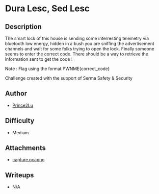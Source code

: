 # Dura Lesc, Sed Lesc

## Description 
The smart lock of this house is sending some interresting telemetry via bluetooth low energy, hidden in a bush you are sniffing the advertisement channels and wait for some folks trying to open the lock.
Finally someone seems to enter the correct code. There should be a way to retrieve the information sent to get the code !

Note : Flag using the format PWNME{correct_code}

Challenge created with the support of Serma Safety & Security

## Author
- [Prince2Lu](https://x.com/Prince2lu2)

## Difficulty
- Medium

## Attachments
- [capture.pcapng](attachments/capture.pcapng)

## Writeups
- N/A
